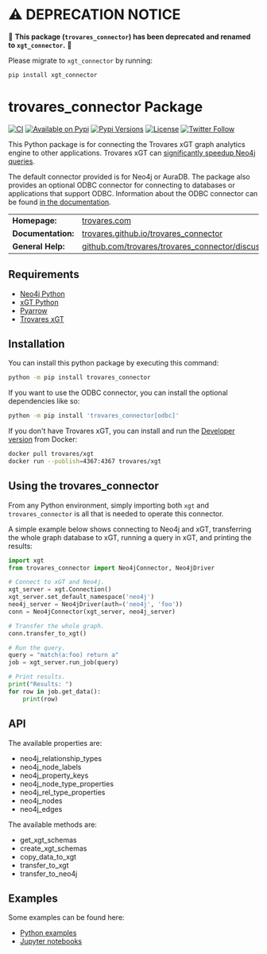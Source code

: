 # ⚠️ DEPRECATION NOTICE

🚨 **This package (`trovares_connector`) has been deprecated and renamed to `xgt_connector`.** 🚨  

Please migrate to `xgt_connector` by running:

```sh
pip install xgt_connector
```

# trovares_connector Package

[![CI](https://github.com/trovares/trovares_connector/actions/workflows/pytest.yml/badge.svg)](https://github.com/trovares/trovares_connector/actions/workflows/pytest.yml)
[![Available on Pypi](https://img.shields.io/pypi/v/trovares_connector)](https://pypi.python.org/pypi/trovares_connector)
[![Pypi Versions](https://img.shields.io/pypi/pyversions/trovares_connector)](https://pypi.python.org/pypi/trovares_connector)
[![License](https://img.shields.io/github/license/trovares/trovares_connector)](https://github.com/trovares/trovares_connector/blob/main/LICENSE)
[![Twitter Follow](https://img.shields.io/twitter/follow/TrovaresxGT)](https://twitter.com/TrovaresxGT)

This Python package is for connecting the Trovares xGT graph analytics engine to other applications.
Trovares xGT can [significantly speedup Neo4j queries](https://www.trovares.com/trovaresvneo4j).

The default connector provided is for Neo4j or AuraDB.
The package also provides an optional ODBC connector for connecting to databases or applications that support ODBC.
Information about the ODBC connector can be found [in the documentation](https://trovares.github.io/trovares_connector/odbc). 

<table>
  <tr>
    <td><b>Homepage:</b></td>
    <td><a href="https://www.trovares.com">trovares.com</a></td>
  </tr>
  <tr>
    <td><b>Documentation:</b></td>
    <td><a href="https://trovares.github.io/trovares_connector/">trovares.github.io/trovares_connector</a></td>
  </tr>
  <tr>
    <td><b>General Help:</b></td>
    <td><a href="https://github.com/trovares/trovares_connector/discussions">github.com/trovares/trovares_connector/discussions</a></td>
  </tr>
</table>

## Requirements

 - [Neo4j Python](https://pypi.org/project/neo4j/)
 - [xGT Python](https://pypi.org/project/xgt/)
 - [Pyarrow](https://pypi.org/project/pyarrow/)
 - [Trovares xGT](https://www.trovares.com)

## Installation

You can install this python package by executing this command:

```bash
python -m pip install trovares_connector
```

If you want to use the ODBC connector, you can install the optional dependencies like so:
```bash
python -m pip install 'trovares_connector[odbc]'
```

If you don't have Trovares xGT, you can install and run the [Developer version](https://hub.docker.com/r/trovares/xgt) from Docker:

```bash
docker pull trovares/xgt
docker run --publish=4367:4367 trovares/xgt
```
## Using the trovares_connector

From any Python environment, simply importing both `xgt` and `trovares_connector` is all that is needed to operate this connector.

A simple example below shows connecting to Neo4j and xGT, transferring the whole graph database to xGT, running a query in xGT, and printing the results:

```python
import xgt
from trovares_connector import Neo4jConnector, Neo4jDriver

# Connect to xGT and Neo4j.
xgt_server = xgt.Connection()
xgt_server.set_default_namespace('neo4j')
neo4j_server = Neo4jDriver(auth=('neo4j', 'foo'))
conn = Neo4jConnector(xgt_server, neo4j_server)

# Transfer the whole graph.
conn.transfer_to_xgt()

# Run the query.
query = "match(a:foo) return a"
job = xgt_server.run_job(query)

# Print results.
print("Results: ")
for row in job.get_data():
    print(row)
```

## API

The available properties are:

  - neo4j_relationship_types
  - neo4j_node_labels
  - neo4j_property_keys
  - neo4j_node_type_properties
  - neo4j_rel_type_properties
  - neo4j_nodes
  - neo4j_edges

The available methods are:

  - get_xgt_schemas
  - create_xgt_schemas
  - copy_data_to_xgt
  - transfer_to_xgt
  - transfer_to_neo4j

## Examples

Some examples can be found here:

  - [Python examples](https://github.com/trovares/trovares_connector/tree/main/examples)
  - [Jupyter notebooks](https://github.com/trovares/trovares_connector/tree/main/jupyter)

